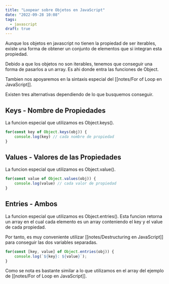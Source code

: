 ```yaml
---
title: "Loopear sobre Objetos en JavaScript"
date: "2022-09-28 10:08"
tags: 
  - javascript
draft: true
---
```

Aunque los objetos en javascript no tienen la propiedad de ser iterables, existe una forma de obtener un conjunto de elementos que si integran esta propiedad.

Debido a que los objetos no son iterables, tenemos que conseguir una forma de pasarlos a un array. Es ahi donde entra las funciones de Object.

Tambien nos apoyaremos en la sintaxis especial del [[notes/For of Loop en JavaScript]].

Existen tres alternativas dependiendo de lo que busquemos conseguir.

## Keys - Nombre de Propiedades
La funcion especial que utilizamos es Object.keys().

```JavaScript
for(const key of Object.keys(obj)) {
	console.log(key) // cada nombre de propiedad
}
```

## Values - Valores de las Propiedades
La funcion especial que utilizamos es Object.value().

```JavaScript
for(const value of Object.values(obj)) {
	console.log(value) // cada valor de propiedad
}
```


## Entries - Ambos
La funcion especial que utilizamos es Object.entries(). Esta funcion retorna un array en el cual cada elemento es un array conteniendo el key y el value de cada propiedad.

Por tanto, es muy conveniente utilizar [[notes/Destructuring en JavaScript]] para conseguir las dos variables separadas.

```JavaScript
for(const [key, value] of Object.entries(obj)) {
	console.log(`${key}: ${value}`);
}
```

Como se nota es bastante similar a lo que utilizamos en el array del ejemplo de [[notes/For of Loop en JavaScript]].